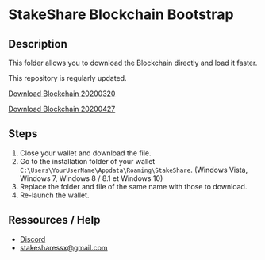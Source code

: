 # StakeShare Blockchain Bootstrap 

## Description

This folder allows you to download the Blockchain directly and load it faster.

This repository is regularly updated.

[Download Blockchain 20200320](https://mega.nz/#!6I5jAQ6S!gDqg9WwwGfDH225x_iqnYsMyqJt4vd7V23Eb4wVGZS4)

[Download Blockchain 20200427](https://mega.nz/file/HI4FxITL#_ItSWwHqWsQ9jBKFNG01xvMaw0LuRHQ_ij9XAo79CRo)

## Steps

1. Close your wallet and download the file.
2. Go to the installation folder of your wallet `C:\Users\YourUserName\Appdata\Roaming\StakeShare`.
(Windows Vista, Windows 7, Windows 8 / 8.1 et Windows 10)
3. Replace the folder and file of the same name with those to download.
4. Re-launch the wallet.

## Ressources / Help

- [Discord](localhost:8000/)
- stakesharessx@gmail.com

